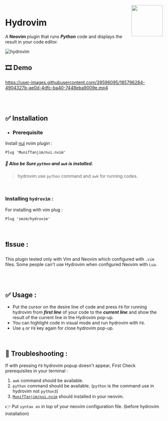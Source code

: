 <img src="https://neovim.io/logos/neovim-mark-flat.png" align="right" width="100" />

# Hydrovim
A **Neovim** plugin that runs ***Python*** code and displays the result in your code editor.


![hydrovim](https://user-images.githubusercontent.com/39596095/185785721-00bbf151-697a-4ffa-9692-5589463be80c.png)

##  🎞️ Demo 
https://user-images.githubusercontent.com/39596095/185796284-4904327b-ae0d-4dfc-ba40-7448eba9009e.mp4



<br>
<br>

##  ✅ Installation

- ### Prerequisite
Install [nui](https://github.com/MunifTanjim/nui.nvim) nvim plugin :
```vim
Plug 'MunifTanjim/nui.nvim'
```

##### 🔖 Also be Sure `python` and `awk` is installed.
> hydrovim use ```python``` command and `awk` for running codes.

<br>

### Installing `hydrovim` :
For installing with vim plug : 
```vim
Plug 'smzm/hydrovim'
```

<br>

## ❗️Issue : 
This plugin tested only with Vim and Neovim which configured with `.vim` files. Some people can't use Hydrovim when configured Neovim with `Lua`.


<br>
<br>

## ✅ Usage : 
- Put the cursor on the desire line of code and press `F8` for running hydrovim from ***first line*** of your code to the ***current line*** and show the result of the current line in the Hydrovim pop-up.
- You can highlight code in visual mode and run hydrovim with `F8`.
- Use `q` or `F8` key again for close hydrovim pop-up.


<br>

## 👾 Troubleshooting : 
If with pressing `F8` hydrovim popup doesn't appear, First Check prerequisites in your terminal : 
1. `awk` command should be available.
2. `python` command should be available. (`python` is the command use in hydrovim not `python3`)
3. [`MunifTanjim/nui.nvim`](https://github.com/MunifTanjim/nui.nvim) should installed in your neovim.

👉 Put `syntax on` in top of your neovim configuration file. (before hydrovim installation)

